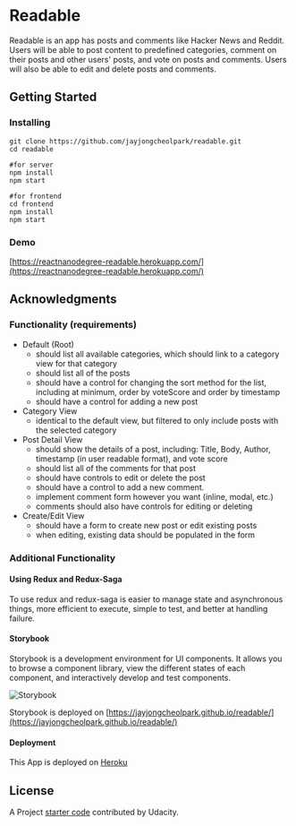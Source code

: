 # Readable

Readable is an app has posts and comments like Hacker News and Reddit. Users will be able to post content to predefined categories, comment on their posts and other users' posts, and vote on posts and comments. Users will also be able to edit and delete posts and comments.

## Getting Started

### Installing

```
git clone https://github.com/jayjongcheolpark/readable.git
cd readable

#for server
npm install
npm start

#for frontend
cd frontend
npm install
npm start

```

### Demo

[https://reactnanodegree-readable.herokuapp.com/](https://reactnanodegree-readable.herokuapp.com/)

## Acknowledgments
 
### Functionality (requirements)

- Default (Root)
    - should list all available categories, which should link to a category view for that category
    - should list all of the posts
    - should have a control for changing the sort method for the list, including at minimum, order by voteScore and order by timestamp
    - should have a control for adding a new post
- Category View
    - identical to the default view, but filtered to only include posts with the selected category
- Post Detail View
    - should show the details of a post, including: Title, Body, Author, timestamp (in user readable format), and vote score
    - should list all of the comments for that post
    - should have controls to edit or delete the post
    - should have a control to add a new comment.
    - implement comment form however you want (inline, modal, etc.)
    - comments should also have controls for editing or deleting
- Create/Edit View
    - should have a form to create new post or edit existing posts
    - when editing, existing data should be populated in the form

### Additional Functionality
#### Using Redux and Redux-Saga
To use redux and redux-saga is easier to manage state and asynchronous things, more efficient to execute, simple to test, and better at handling failure.

#### Storybook
Storybook is a development environment for UI components. It allows you to browse a component library, view the different states of each component, and interactively develop and test components.

![Storybook](https://thumbs.gfycat.com/AmusedLinedIndianskimmer-size_restricted.gif)

Storybook is deployed on [https://jayjongcheolpark.github.io/readable/](https://jayjongcheolpark.github.io/readable/)

#### Deployment
This App is deployed on [Heroku](https://reactnanodegree-readable.herokuapp.com/)


## License

A Project [starter code](https://github.com/udacity/reactnd-project-readable-starter) contributed by Udacity.
